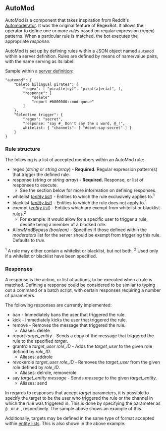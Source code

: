 ## AutoMod

AutoMod is a component that takes inspiration from Reddit's [Automoderator](https://www.reddit.com/wiki/automoderator). It was the original feature of RegexBot. It allows the operator to define one or more *rules* based on regular expression (regex) patterns. When a particular rule is matched, the bot executes the appropriate *response*.

AutoMod is set up by defining rules within a JSON object named `automod` within a server definition. Rules are defined by means of name/value pairs, with the name serving as its label.

Sample within a [server definition](serverdef.html):
```
"automod": {
    "Delete bilingual pirates": {
        "regex": [ "pira(te|cy)", "pirat(a|ería)", ],
        "response": [
            "delete"
            "report #0000000::mod-queue"
        ]
    },
    "Selective trigger": {
        "regex": "secret",
        "response: "say #_ Don't say the s word, @_!",
        whitelist: { "channels": [ "#dont-say-secret" ] }
    }
}
```

### Rule structure
The following is a list of accepted members within an AutoMod rule:
* regex (*string* or *string array*) - **Required.** Regular expression pattern(s) that trigger the defined rule.
* response (*string* or *string array*) - **Required.** Response, or list of responses to execute.
  * See the section below for more information on defining responses.
* whitelist (*[entity list](entitylist.html)*) - Entities to which the rule exclusively applies to.<sup>1</sup>
* blacklist (*[entity list](entitylist.html)*) - Entities to which the rule does not apply to.<sup>1</sup>
* exempt (*[entity list](entitylist.html)*) - Entities which are exempt from whitelist or blacklist rules.<sup>2</sup>
  * For example: It would allow for a specific user to trigger a rule, despite being a member of a blocked role.
* AllowModBypass *(boolean)* - Specifies if those defined within the *moderators* list for the server should be exempt from triggering this rule. Defaults to *true*.

<sup>1</sup> A rule may either contain a whitelist or blacklist, but not both.
<sup>2</sup> Used only if a whitelist or blacklist have been specified.

### Responses
A response is the action, or list of actions, to be executed when a rule is matched. Defining a response could be considered to be similar to typing out a command or a batch script, with certain responses requiring a number of parameters.

The following responses are currently implemented:
* ban - Immediately bans the user that triggered the rule.
* kick - Immediately kicks the user that triggered the rule.
* remove - Removes the message that triggered the rule.
  * Aliases: delete
* report *target_entity* - Sends a copy of the message that triggered the rule to the specified *target*.
* grantrole *target_user* *role_ID* - Adds the *target_user* to the given role defined by *role_ID*.
  * Aliases: addrole
* revokerole *target_user* *role_ID* - Removes the *target_user* from the given role defined by *role_ID*.
  * Aliases: delrole, removerole
* say *target_entity* *message* - Sends *message* to the given *target_entity*.
  * Aliases: send

In regards to responses that accept *target* parameters, it is possible to specify the target to be the user who triggered the rule or the channel in which the rule was triggered in. This is done by specifying the parameter as `@_` or `#_`, respectively. The sample above shows an example of this.

Additionally, targets may be defined in the same type of format accepted within [entity lists](entitylist.html). This is also shown in the above example.